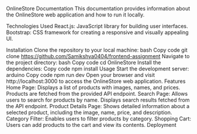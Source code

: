 OnlineStore Documentation
This documentation provides information about the OnlineStore web application and how to run it locally.

Technologies Used
React.js: JavaScript library for building user interfaces.
Bootstrap: CSS framework for creating a responsive and visually appealing UI.

Installation
Clone the repository to your local machine:
bash
Copy code
git clone https://github.com/Samikshya0404/frontend-assignment
Navigate to the project directory:
bash
Copy code
cd OnlineStore
Install the dependencies:
Copy code
npm install
Usage
Start the development server:
arduino
Copy code
npm run dev
Open your browser and visit http://localhost:3000 to access the OnlineStore web application.
Features
Home Page: Displays a list of products with images, names, and prices. Products are fetched from the provided API endpoint.
Search Page: Allows users to search for products by name. Displays search results fetched from the API endpoint.
Product Details Page: Shows detailed information about a selected product, including the image, name, price, and description.
Category Filter: Enables users to filter products by category.
Shopping Cart: Users can add products to the cart and view its contents.
Deployment
